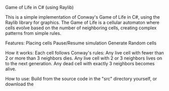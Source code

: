 Game of Life in C# (using Raylib)

This is a simple implementation of Conway's Game of Life in C#, using the Raylib library for graphics. 
The Game of Life is a cellular automaton where cells evolve based on the number of neighboring cells, creating complex patterns from simple rules.

Features:
  Placing cells
  Pause/Resume simulation
  Generate Random cells



How it works:
  Each cell follows Conway's rules:
  Any live cell with fewer than 2 or more than 3 neighbors dies.
  Any live cell with 2 or 3 neighbors lives on to the next generation.
  Any dead cell with exactly 3 neighbors becomes alive.

  How to use:
  Build from the source code in the "src" directory yourself, or download the 

